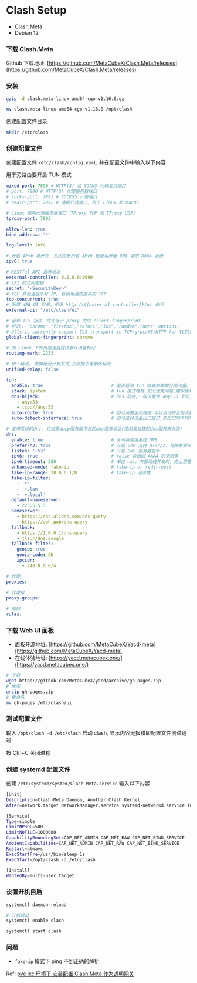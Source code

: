 # Clash Setup

- Clash.Meta
- Debian 12

### 下载 Clash.Meta

Github 下载地址: [https://github.com/MetaCubeX/Clash.Meta/releases](https://github.com/MetaCubeX/Clash.Meta/releases)

### 安装

```bash
gzip -d clash.meta-linux-amd64-cgo-v1.16.0.gz

mv clash.meta-linux-amd64-cgo-v1.16.0 /opt/clash
```

创建配置文件目录

```bash
mkdir /etc/clash
```

### 创建配置文件
创建配置文件 `/etc/clash/config.yaml`, 并在配置文件中输入以下内容 

用于旁路由要开启 TUN 模式

```yaml
mixed-port: 7890 # HTTP(S) 和 SOCKS 代理混合端口
# port: 7890 # HTTP(S) 代理服务器端口
# socks-port: 7891 # SOCKS5 代理端口
# redir-port: 7892 # 透明代理端口，用于 Linux 和 MacOS

# Linux 透明代理服务器端口（TProxy TCP 和 TProxy UDP）
tproxy-port: 7893

allow-lan: true 
bind-address: "*" 

log-level: info

# 开启 IPv6 总开关，关闭阻断所有 IPv6 链接和屏蔽 DNS 请求 AAAA 记录
ipv6: true

# RESTful API 监听地址
external-controller: 0.0.0.0:9090
# API 的访问密钥
secret: '<SecurityKey>'
# TCP 并发连接所有 IP, 将使用最快握手的 TCP
tcp-concurrent: true
# 配置 WEB UI 目录，使用 http://{{external-controller}}/ui 访问
external-ui: "/etc/clash/ui"

# 全局 TLS 指纹，优先低于 proxy 内的 client-fingerprint
# 可选： "chrome","firefox","safari","ios","random","none" options.
# Utls is currently support TLS transport in TCP/grpc/WS/HTTP for VLESS/Vmess and trojan.
global-client-fingerprint: chrome

# 为 Linux 下的出站连接提供默认流量标记
routing-mark: 2233

# 统一延迟, 更换延迟计算方式,去除握手等额外延迟
unified-delay: false

tun:
  enable: true                          # 是否启用 tun 模式来路由全局流量。
  stack: system                         # tun 模式堆栈,如无使用问题,建议使用 system 栈;MacOS 用户推荐 gvisor栈
  dns-hijack:                           # dns 劫持,一般设置为 any:53 即可, 即劫持所有 53 端口的 udp 流量
    - any:53
    - tcp://any:53
  auto-route: true                      # 自动设置全局路由,可以自动将全局流量路由进入 tun 网卡。
  auto-detect-interface: true           # 自动选择流量出口接口,多出口网卡同时连接的设备建议手动指定出口网卡

# 使用系统的dns, 也就是dhcp服务器下发的dns服务地址(使用我自建的dns服务来分流)
dns:
  enable: true                          # 关闭将使用系统 DNS
  prefer-h3: true                       # 开启 DoH 支持 HTTP/3，将并发尝试
  listen: ':53'                         # 开启 DNS 服务器监听
  ipv6: true                            # false 将返回 AAAA 的空结果    
  ipv6-timeout: 300                     # 单位：ms，内部双栈并发时，向上游查询 AAAA 时，等待 AAAA 的时间，默认 100ms
  enhanced-mode: fake-ip                # fake-ip or redir-host
  fake-ip-range: 28.0.0.1/8             # fake-ip 池设置
  fake-ip-filter:
    - '*'
    - '+.lan'
    - '+.local'
  default-nameserver: 
    - 223.5.5.5
  nameserver:
    - https://dns.alidns.com/dns-query
    - https://doh.pub/dns-query
  fallback:
    - https://1.0.0.1/dns-query
    - tls://dns.google
  fallback-filter:
    geoip: true
    geoip-code: CN
    ipcidr:
      - 240.0.0.0/4

# 代理
proxies:
  
# 代理组  
proxy-groups:

# 规则
rules:
```

### 下载 Web UI 面板

- 面板开源地址: [https://github.com/MetaCubeX/Yacd-meta](https://github.com/MetaCubeX/Yacd-meta)
- 在线体验地址: [https://yacd.metacubex.one/](https://yacd.metacubex.one/)

```bash
# 下载
wget https://github.com/MetaCubeX/yacd/archive/gh-pages.zip
# 解压
unzip gh-pages.zip
# 重命名
mv gh-pages /etc/clash/ui
```

### 测试配置文件

输入 `/opt/clash -d /etc/clash` 启动 clash, 显示内容无报错即配置文件测试通过

按 Ctrl+C 关闭进程

### 创建 systemd 配置文件

创建 `/etc/systemd/system/Clash-Meta.service` 输入以下内容
```bash
[Unit]
Description=Clash-Meta Daemon, Another Clash Kernel.
After=network.target NetworkManager.service systemd-networkd.service iwd.service

[Service]
Type=simple
LimitNPROC=500
LimitNOFILE=1000000
CapabilityBoundingSet=CAP_NET_ADMIN CAP_NET_RAW CAP_NET_BIND_SERVICE
AmbientCapabilities=CAP_NET_ADMIN CAP_NET_RAW CAP_NET_BIND_SERVICE
Restart=always
ExecStartPre=/usr/bin/sleep 1s
ExecStart=/opt/clash -d /etc/clash

[Install]
WantedBy=multi-user.target
```

### 设置开机自启

```bash
systemctl daemon-reload

# 开机启动
systemctl enable clash

systemctl start clash
```

### 问题

- `fake-ip` 模式下 ping 不到正确的解析

Ref: [pve lxc 环境下 安装配置 Clash Meta 作为透明网关](https://blog.fillpit.cn/pve-lxc-huan-jing-xia-an-zhuang-pei-zhi-clash-meta/)